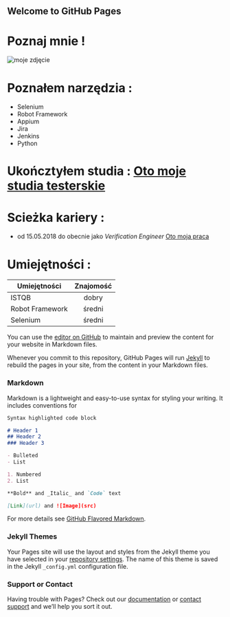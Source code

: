 ## Welcome to GitHub Pages

# Poznaj mnie !
![moje zdjęcie](https://drive.google.com/open?id=1HXN2U1W-TD8ioIIDe7mRn0y08-MFtV-6)



# Poznałem narzędzia :
- Selenium
- Robot Framework
- Appium
- Jira
- Jenkins
- Python

# Ukończtyłem studia : [Oto moje studia testerskie](https://www.wsb.pl/wroclaw/studenci/studia-podyplomowe/kierunki/tester-oprogramowania-dla-aplikacji-mobilnych-i-serwerowych)

# Scieżka kariery :
- od 15.05.2018 do obecnie jako *Verification Engineer* [Oto moja praca ](https://nokiawroclaw.pl/)

# Umiejętności : 

| Umiejętności       | Znajomość           
| ------------- |:-------------:| 
| ISTQB      | dobry |
| Robot Framework      | średni   |   
| Selenium | średni      
 


You can use the [editor on GitHub](https://github.com/cris9292/super_interaktywne_CV/edit/master/README.md) to maintain and preview the content for your website in Markdown files.

Whenever you commit to this repository, GitHub Pages will run [Jekyll](https://jekyllrb.com/) to rebuild the pages in your site, from the content in your Markdown files.

### Markdown

Markdown is a lightweight and easy-to-use syntax for styling your writing. It includes conventions for

```markdown
Syntax highlighted code block

# Header 1
## Header 2
### Header 3

- Bulleted
- List

1. Numbered
2. List

**Bold** and _Italic_ and `Code` text

[Link](url) and ![Image](src)
```

For more details see [GitHub Flavored Markdown](https://guides.github.com/features/mastering-markdown/).

### Jekyll Themes

Your Pages site will use the layout and styles from the Jekyll theme you have selected in your [repository settings](https://github.com/cris9292/super_interaktywne_CV/settings). The name of this theme is saved in the Jekyll `_config.yml` configuration file.

### Support or Contact

Having trouble with Pages? Check out our [documentation](https://help.github.com/categories/github-pages-basics/) or [contact support](https://github.com/contact) and we’ll help you sort it out.
